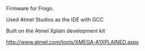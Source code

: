Firmware for Frogo. 

Used Atmel Studios as the IDE with GCC

Built on the Atmel Xplain development kit

http://www.atmel.com/tools/XMEGA-A1XPLAINED.aspx

